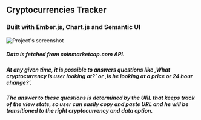 ## Cryptocurrencies Tracker 
### Built with Ember.js, Chart.js and Semantic UI
![Project's screenshot](https://user-images.githubusercontent.com/20932829/35696555-19c481e0-0788-11e8-9d04-fccc922a95fe.png)   
##### Data is fetched from coinmarketcap.com API.  
##### At any given time, it is possible to answers questions like ‚What cryptocurrency is user looking at?’ or ‚Is he looking at a price or 24 hour change?’.   
##### The answer to these questions is determined by the URL that keeps track of the view state, so user can easily copy and paste URL and he will be transitioned to the right cryptocurrency and data option. 
